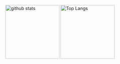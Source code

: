 <img align="left" alt="github stats" height="172px" src="https://github-readme-stats.vercel.app/api?username=taniii-shio&count_private=true&show_icons=true&theme=prussian" /><img align="left" alt="Top Langs" height="172px" src="https://github-readme-stats.vercel.app/api/top-langs/?username=taniii-shio&layout=compact&count_private=true&show_icons=true&theme=prussian" />
